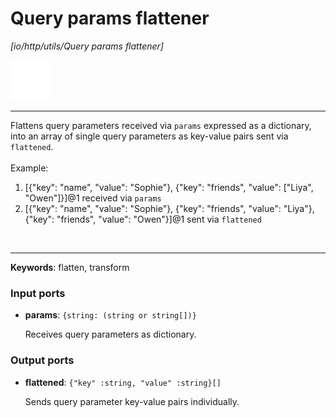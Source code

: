 # Query params flattener

_[io/http/utils/Query params flattener]_

![icon](</assets/icons/cbb85c56-3c8f-4e5e-afdd-a9dd9e84385d.png>)

---

Flattens query parameters received via `params` expressed as a dictionary, into an array of single query parameters as key-value pairs sent via `flattened`.<br>
<br>
Example:<br>
1. [{"key": "name", "value": "Sophie"}, {"key": "friends", "value": ["Liya", "Owen"]}]@1 received via `params`<br>
2. [{"key": "name", "value": "Sophie"}, {"key": "friends", "value": "Liya"}, {"key": "friends", "value": "Owen"}]@1 sent via `flattened`<br>
<br>

---

__Keywords__: flatten, transform

### Input ports

* __params__: ` {string: (string or string[])} `

    Receives query parameters as dictionary.<br>

### Output ports

* __flattened__: ` {"key" :string, "value" :string}[] `

    Sends query parameter key-value pairs individually.<br>

